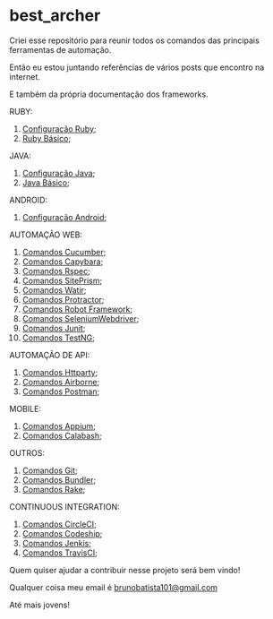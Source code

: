 # best_archer
Criei esse repositório para reunir todos os comandos das principais ferramentas de automação.

Então eu estou juntando referências de vários posts que encontro na internet.

E também da própria documentação dos frameworks.

RUBY:
1. [Configuração Ruby](https://github.com/brunobatista25/best_archer/blob/master/tests/ConfiguracaoRuby/configuracao_ruby.md);
2. [Ruby Básico](https://github.com/brunobatista25/best_archer/blob/master/tests/Ruby/comandos_ruby.md);

JAVA:
1. [Configuração Java](https://github.com/brunobatista25/best_archer/blob/master/tests/ConfiguracaoJava/configuracao_java.md);
2. [Java Básico](https://github.com/brunobatista25/best_archer/blob/master/tests/Java/java_basico.md);

ANDROID:
1. [Configuração Android](https://github.com/brunobatista25/best_archer/blob/master/tests/ConfiguracaoAndroid/configuracao_android.md);


AUTOMAÇÃO WEB:

1. [Comandos Cucumber](https://github.com/brunobatista25/best_archer/blob/master/tests/Cucumber/comandos_cucumber.md);
2. [Comandos Capybara](https://github.com/brunobatista25/best_archer/blob/master/tests/Capybara/comandos_capybara.md);
3. [Comandos Rspec](https://github.com/brunobatista25/best_archer/blob/master/tests/Rspec/comandos_rspec.md);
4. [Comandos SitePrism](https://github.com/brunobatista25/best_archer/blob/master/tests/SitePrism/comandos_siteprism.md);
5. [Comandos Watir](https://github.com/brunobatista25/best_archer/blob/master/tests/Watir/comandos_watir.md);
6. [Comandos Protractor](https://github.com/brunobatista25/best_archer/blob/master/tests/Protractor/comandos_protractor.md);
7. [Comandos Robot Framework](https://github.com/brunobatista25/best_archer/blob/master/tests/RobotFramework/comandos_robotframework.md);
8. [Comandos SeleniumWebdriver](https://github.com/brunobatista25/best_archer/blob/master/tests/SeleniumWebdriver/comandos_webdriver.md);
9. [Comandos Junit](https://github.com/brunobatista25/best_archer/blob/master/tests/Junit/comandos_junit.md);
10. [Comandos TestNG](https://github.com/brunobatista25/best_archer/blob/master/tests/TestNG/comandos_testng.md);


AUTOMAÇÃO DE API:
1. [Comandos Httparty](https://github.com/brunobatista25/best_archer/blob/master/tests/Httparty/comandos_httparty.md);
2. [Comandos Airborne](https://github.com/brunobatista25/best_archer/blob/master/tests/Airborne/comandos_airborne.md);
3. [Comandos Postman](https://github.com/brunobatista25/best_archer/blob/master/tests/Postman/comandos_postman.md);


MOBILE:
1. [Comandos Appium](https://github.com/brunobatista25/best_archer/blob/master/tests/Appium/comandos_appium.md);
3. [Comandos Calabash](https://github.com/brunobatista25/best_archer/blob/master/tests/Calabash/comandos_calabash.md);


OUTROS:
1. [Comandos Git](https://github.com/brunobatista25/best_archer/blob/master/tests/%20Git/comandos_git.md);
2. [Comandos Bundler](https://github.com/brunobatista25/best_archer/blob/master/tests/Bundler/01-introducao_bundler.md);
3. [Comandos Rake](https://github.com/brunobatista25/best_archer/blob/master/tests/Rake/comandos_rake.md);


CONTINUOUS INTEGRATION:
1. [Comandos CircleCI](https://github.com/brunobatista25/best_archer/blob/master/tests/CircleCi/comandos_circleci.md);
2. [Comandos Codeship](https://github.com/brunobatista25/best_archer/blob/master/tests/Codeship/comandos_codeship.md);
3. [Comandos Jenkis](https://github.com/brunobatista25/best_archer/blob/master/tests/Jenkis/comandos_jenkis.md);
4. [Comandos TravisCI](https://github.com/brunobatista25/best_archer/blob/master/tests/TravisCi/comandos_travisci.md);

Quem quiser ajudar a contribuir nesse projeto será bem vindo!

Qualquer coisa meu email é brunobatista101@gmail.com

Até mais jovens!
